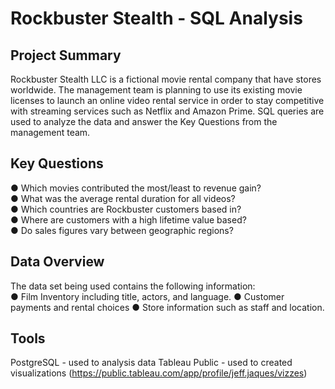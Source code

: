 # Rockbuster Stealth - SQL Analysis
## Project Summary
Rockbuster Stealth LLC is a fictional movie rental company that have stores worldwide. The management team is planning to use its existing movie licenses to launch an online video rental service in order to stay competitive  with streaming services such as Netflix and Amazon Prime. SQL queries are used to analyze the data and answer the Key Questions from the management team.
## Key Questions
● Which movies contributed the most/least to revenue gain?  
● What was the average rental duration for all videos?  
● Which countries are Rockbuster customers based in?  
● Where are customers with a high lifetime value based?  
● Do sales figures vary between geographic regions?  
## Data Overview
The data set being used contains the following information:  
● Film Inventory including title, actors, and language.
● Customer payments and rental choices
● Store information such as staff and location.
## Tools
PostgreSQL - used to analysis data
Tableau Public - used to created visualizations  (https://public.tableau.com/app/profile/jeff.jaques/vizzes)
